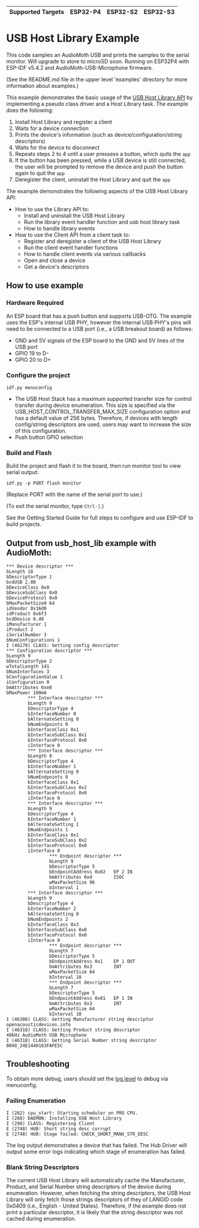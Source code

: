 | Supported Targets | ESP32-P4 | ESP32-S2 | ESP32-S3 |
| ----------------- | -------- | -------- | -------- |

# USB Host Library Example

This code samples an AudioMoth USB and prints the samples to the serial monitor. Will upgrade to store to microSD soon.
Running on ESP32P4 with ESP-IDF v5.4.2 and AudioMoth-USB-Microphone firmware.


(See the README.md file in the upper level 'examples' directory for more information about examples.)

This example demonstrates the basic usage of the [USB Host Library API](https://docs.espressif.com/projects/esp-idf/en/latest/esp32s2/api-reference/peripherals/usb_host.html) by implementing a pseudo class driver and a Host Library task. The example does the following:

1. Install Host Library and register a client
2. Waits for a device connection
3. Prints the device's information (such as device/configuration/string descriptors)
4. Waits for the device to disconnect
5. Repeats steps 2 to 4 until a user pressess a button, which quits the `app`
6. If the button has been pressed, while a USB device is still connected, the user will be prompted to remove the device and push the button again to quit the `app`
7. Deregister the client, uninstall the Host Library and quit the `app`

The example demonstrates the following aspects of the USB Host Library API:

- How to use the Library API to:
    - Install and uninstall the USB Host Library
    - Run the library event handler function and usb host library task
    - How to handle library events
- How to use the Client API from a client task to:
    - Register and deregister a client of the USB Host Library
    - Run the client event handler functions
    - How to handle client events via various callbacks
    - Open and close a device
    - Get a device's descriptors

## How to use example

### Hardware Required

An ESP board that has a push button and supports USB-OTG. The example uses the ESP's internal USB PHY, however the internal USB PHY's pins will need to be connected to a USB port (i.e., a USB breakout board) as follows:

- GND and 5V signals of the ESP board to the GND and 5V lines of the USB port
- GPIO 19 to D-
- GPIO 20 to D+

### Configure the project

```
idf.py menuconfig
```

* The USB Host Stack has a maximum supported transfer size for control transfer during device enumeration. This size is specified via the USB_HOST_CONTROL_TRANSFER_MAX_SIZE configuration option and has a default value of 256 bytes. Therefore, if devices with length config/string descriptors are used, users may want to increase the size of this configuration.
* Push button GPIO selection

### Build and Flash

Build the project and flash it to the board, then run monitor tool to view serial output:

```
idf.py -p PORT flash monitor
```

(Replace PORT with the name of the serial port to use.)

(To exit the serial monitor, type ``Ctrl-]``.)

See the Getting Started Guide for full steps to configure and use ESP-IDF to build projects.

## Output from usb_host_lib example with AudioMoth:

```
*** Device descriptor ***
bLength 18
bDescriptorType 1
bcdUSB 2.00
bDeviceClass 0x0
bDeviceSubClass 0x0
bDeviceProtocol 0x0
bMaxPacketSize0 64
idVendor 0x16d0
idProduct 0x6f3
bcdDevice 0.40
iManufacturer 1
iProduct 2
iSerialNumber 3
bNumConfigurations 1
I (46178) CLASS: Getting config descriptor
*** Configuration descriptor ***
bLength 9
bDescriptorType 2
wTotalLength 141
bNumInterfaces 3
bConfigurationValue 1
iConfiguration 0
bmAttributes 0xe0
bMaxPower 100mA
        *** Interface descriptor ***
        bLength 9
        bDescriptorType 4
        bInterfaceNumber 0
        bAlternateSetting 0
        bNumEndpoints 0
        bInterfaceClass 0x1
        bInterfaceSubClass 0x1
        bInterfaceProtocol 0x0
        iInterface 0
        *** Interface descriptor ***
        bLength 9
        bDescriptorType 4
        bInterfaceNumber 1
        bAlternateSetting 0
        bNumEndpoints 0
        bInterfaceClass 0x1
        bInterfaceSubClass 0x2
        bInterfaceProtocol 0x0
        iInterface 0
        *** Interface descriptor ***
        bLength 9
        bDescriptorType 4
        bInterfaceNumber 1
        bAlternateSetting 1
        bNumEndpoints 1
        bInterfaceClass 0x1
        bInterfaceSubClass 0x2
        bInterfaceProtocol 0x0
        iInterface 0
                *** Endpoint descriptor ***
                bLength 9
                bDescriptorType 5
                bEndpointAddress 0x82   EP 2 IN
                bmAttributes 0xd        ISOC
                wMaxPacketSize 96
                bInterval 1
        *** Interface descriptor ***
        bLength 9
        bDescriptorType 4
        bInterfaceNumber 2
        bAlternateSetting 0
        bNumEndpoints 2
        bInterfaceClass 0x3
        bInterfaceSubClass 0x0
        bInterfaceProtocol 0x0
        iInterface 0
                *** Endpoint descriptor ***
                bLength 7
                bDescriptorType 5
                bEndpointAddress 0x1    EP 1 OUT
                bmAttributes 0x3        INT
                wMaxPacketSize 64
                bInterval 10
                *** Endpoint descriptor ***
                bLength 7
                bDescriptorType 5
                bEndpointAddress 0x81   EP 1 IN
                bmAttributes 0x3        INT
                wMaxPacketSize 64
                bInterval 10
I (46308) CLASS: Getting Manufacturer string descriptor
openacousticdevices.info
I (46318) CLASS: Getting Product string descriptor
48kHz AudioMoth USB Microphone
I (46318) CLASS: Getting Serial Number string descriptor
0048_24E1440163FAFE5C
```

## Troubleshooting

To obtain more debug, users should set the [log level](https://docs.espressif.com/projects/esp-idf/en/latest/esp32s2/api-reference/system/log.html) to debug via menuconfig.

### Failing Enumeration

```
I (262) cpu_start: Starting scheduler on PRO CPU.
I (268) DAEMON: Installing USB Host Library
I (298) CLASS: Registering Client
E (2748) HUB: Short string desc corrupt
E (2748) HUB: Stage failed: CHECK_SHORT_MANU_STR_DESC
```

The log output demonstrates a device that has failed. The Hub Driver will output some error logs indicating which stage of enumeration has failed.

### Blank String Descriptors

The current USB Host Library will automatically cache the Manufacturer, Product, and Serial Number string descriptors of the device during enumeration. However, when fetching the string descriptors, the USB Host Library will only fetch those strings descriptors of they of LANGID code 0x0409 (i.e., English - United States). Therefore, if the example does not print a particular descriptor, it is likely that the string descriptor was not cached during enumeration.
